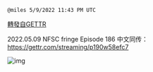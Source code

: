 
`@miles 5/9/2022 11:43 PM UTC`

[轉發自GETTR](https://gettr.com/post/p190qnpccde)

2022.05.09  NFSC fringe  Episode 186
中文同传：https://gettr.com/streaming/p190w58efc7

![img](https://media.gettr.com/group45/origin/2022/05/09/23/cdb2e789-17d2-8c22-ef3d-6e18d4411020/6383d6c383a688bc0ce747d8282e44b3.jpeg)
